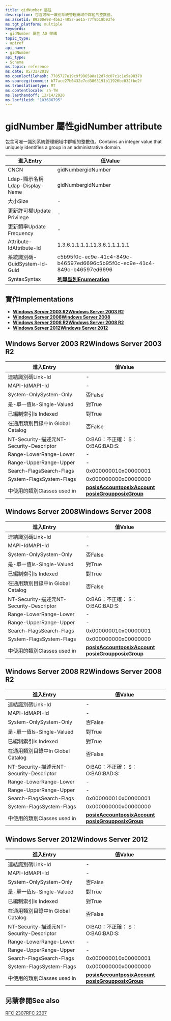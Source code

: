 ```yaml
---
title: gidNumber 屬性
description: 包含可唯一識別系統管理網域中群組的整數值。
ms.assetid: 89200e98-4b63-4057-ae15-77f9b18b93fe
ms.tgt_platform: multiple
keywords:
- gidNumber 屬性 AD 架構
topic_type:
- apiref
api_name:
- gidNumber
api_type:
- Schema
ms.topic: reference
ms.date: 05/31/2018
ms.openlocfilehash: 7705727e19c9f996588a12d7dc07c1c1e5a98370
ms.sourcegitcommit: b77ace27b0432e7cd3863191b11926be032fbe2f
ms.translationtype: MT
ms.contentlocale: zh-TW
ms.lasthandoff: 12/14/2020
ms.locfileid: "103686795"
---
```

# <a name="gidnumber-attribute"></a><span data-ttu-id="78ddb-104">gidNumber 屬性</span><span class="sxs-lookup"><span data-stu-id="78ddb-104">gidNumber attribute</span></span>

<span data-ttu-id="78ddb-105">包含可唯一識別系統管理網域中群組的整數值。</span><span class="sxs-lookup"><span data-stu-id="78ddb-105">Contains an integer value that uniquely identifies a group in an administrative domain.</span></span>



| <span data-ttu-id="78ddb-106">進入</span><span class="sxs-lookup"><span data-stu-id="78ddb-106">Entry</span></span> | <span data-ttu-id="78ddb-107">值</span><span class="sxs-lookup"><span data-stu-id="78ddb-107">Value</span></span> |
|-------------------|--------------------------------------|
| <span data-ttu-id="78ddb-108">CN</span><span class="sxs-lookup"><span data-stu-id="78ddb-108">CN</span></span>                | <span data-ttu-id="78ddb-109">gidNumber</span><span class="sxs-lookup"><span data-stu-id="78ddb-109">gidNumber</span></span>                            |
| <span data-ttu-id="78ddb-110">Ldap-顯示名稱</span><span class="sxs-lookup"><span data-stu-id="78ddb-110">Ldap-Display-Name</span></span> | <span data-ttu-id="78ddb-111">gidNumber</span><span class="sxs-lookup"><span data-stu-id="78ddb-111">gidNumber</span></span>                            |
| <span data-ttu-id="78ddb-112">大小</span><span class="sxs-lookup"><span data-stu-id="78ddb-112">Size</span></span>              | \-                                   |
| <span data-ttu-id="78ddb-113">更新許可權</span><span class="sxs-lookup"><span data-stu-id="78ddb-113">Update Privilege</span></span>  | \-                                   |
| <span data-ttu-id="78ddb-114">更新頻率</span><span class="sxs-lookup"><span data-stu-id="78ddb-114">Update Frequency</span></span>  | \-                                   |
| <span data-ttu-id="78ddb-115">Attribute-Id</span><span class="sxs-lookup"><span data-stu-id="78ddb-115">Attribute-Id</span></span>      | <span data-ttu-id="78ddb-116">1.3.6.1.1.1.1.1</span><span class="sxs-lookup"><span data-stu-id="78ddb-116">1.3.6.1.1.1.1.1</span></span>                      |
| <span data-ttu-id="78ddb-117">系統識別碼-Guid</span><span class="sxs-lookup"><span data-stu-id="78ddb-117">System-Id-Guid</span></span>    | <span data-ttu-id="78ddb-118">c5b95f0c-ec9e-41c4-849c-b46597ed6696</span><span class="sxs-lookup"><span data-stu-id="78ddb-118">c5b95f0c-ec9e-41c4-849c-b46597ed6696</span></span> |
| <span data-ttu-id="78ddb-119">Syntax</span><span class="sxs-lookup"><span data-stu-id="78ddb-119">Syntax</span></span>            | [<span data-ttu-id="78ddb-120">**列舉型別**</span><span class="sxs-lookup"><span data-stu-id="78ddb-120">**Enumeration**</span></span>](s-enumeration.md) |



## <a name="implementations"></a><span data-ttu-id="78ddb-121">實作</span><span class="sxs-lookup"><span data-stu-id="78ddb-121">Implementations</span></span>

-   [<span data-ttu-id="78ddb-122">**Windows Server 2003 R2**</span><span class="sxs-lookup"><span data-stu-id="78ddb-122">**Windows Server 2003 R2**</span></span>](#windows-server-2003-r2)
-   [<span data-ttu-id="78ddb-123">**Windows Server 2008**</span><span class="sxs-lookup"><span data-stu-id="78ddb-123">**Windows Server 2008**</span></span>](#windows-server-2008)
-   [<span data-ttu-id="78ddb-124">**Windows Server 2008 R2**</span><span class="sxs-lookup"><span data-stu-id="78ddb-124">**Windows Server 2008 R2**</span></span>](#windows-server-2008-r2)
-   [<span data-ttu-id="78ddb-125">**Windows Server 2012**</span><span class="sxs-lookup"><span data-stu-id="78ddb-125">**Windows Server 2012**</span></span>](#windows-server-2012)

## <a name="windows-server-2003-r2"></a><span data-ttu-id="78ddb-126">Windows Server 2003 R2</span><span class="sxs-lookup"><span data-stu-id="78ddb-126">Windows Server 2003 R2</span></span>



| <span data-ttu-id="78ddb-127">進入</span><span class="sxs-lookup"><span data-stu-id="78ddb-127">Entry</span></span> | <span data-ttu-id="78ddb-128">值</span><span class="sxs-lookup"><span data-stu-id="78ddb-128">Value</span></span> |
|------------------------|-------------------------------------------------------------------------------------------------|
| <span data-ttu-id="78ddb-129">連結識別碼</span><span class="sxs-lookup"><span data-stu-id="78ddb-129">Link-Id</span></span>                | \-                                                                                              |
| <span data-ttu-id="78ddb-130">MAPI-Id</span><span class="sxs-lookup"><span data-stu-id="78ddb-130">MAPI-Id</span></span>                | \-                                                                                              |
| <span data-ttu-id="78ddb-131">System-Only</span><span class="sxs-lookup"><span data-stu-id="78ddb-131">System-Only</span></span>            | <span data-ttu-id="78ddb-132">否</span><span class="sxs-lookup"><span data-stu-id="78ddb-132">False</span></span>                                                                                           |
| <span data-ttu-id="78ddb-133">是-單一值</span><span class="sxs-lookup"><span data-stu-id="78ddb-133">Is-Single-Valued</span></span>       | <span data-ttu-id="78ddb-134">對</span><span class="sxs-lookup"><span data-stu-id="78ddb-134">True</span></span>                                                                                            |
| <span data-ttu-id="78ddb-135">已編制索引</span><span class="sxs-lookup"><span data-stu-id="78ddb-135">Is Indexed</span></span>             | <span data-ttu-id="78ddb-136">對</span><span class="sxs-lookup"><span data-stu-id="78ddb-136">True</span></span>                                                                                            |
| <span data-ttu-id="78ddb-137">在通用類別目錄中</span><span class="sxs-lookup"><span data-stu-id="78ddb-137">In Global Catalog</span></span>      | <span data-ttu-id="78ddb-138">否</span><span class="sxs-lookup"><span data-stu-id="78ddb-138">False</span></span>                                                                                           |
| <span data-ttu-id="78ddb-139">NT-Security-描述元</span><span class="sxs-lookup"><span data-stu-id="78ddb-139">NT-Security-Descriptor</span></span> | <span data-ttu-id="78ddb-140">O:BAG：不正確： S：</span><span class="sxs-lookup"><span data-stu-id="78ddb-140">O:BAG:BAD:S:</span></span>                                                                                    |
| <span data-ttu-id="78ddb-141">Range-Lower</span><span class="sxs-lookup"><span data-stu-id="78ddb-141">Range-Lower</span></span>            | \-                                                                                              |
| <span data-ttu-id="78ddb-142">Range-Upper</span><span class="sxs-lookup"><span data-stu-id="78ddb-142">Range-Upper</span></span>            | \-                                                                                              |
| <span data-ttu-id="78ddb-143">Search-Flags</span><span class="sxs-lookup"><span data-stu-id="78ddb-143">Search-Flags</span></span>           | <span data-ttu-id="78ddb-144">0x00000001</span><span class="sxs-lookup"><span data-stu-id="78ddb-144">0x00000001</span></span>                                                                                      |
| <span data-ttu-id="78ddb-145">System-Flags</span><span class="sxs-lookup"><span data-stu-id="78ddb-145">System-Flags</span></span>           | <span data-ttu-id="78ddb-146">0x00000000</span><span class="sxs-lookup"><span data-stu-id="78ddb-146">0x00000000</span></span>                                                                                      |
| <span data-ttu-id="78ddb-147">中使用的類別</span><span class="sxs-lookup"><span data-stu-id="78ddb-147">Classes used in</span></span>        | [<span data-ttu-id="78ddb-148">**posixAccount**</span><span class="sxs-lookup"><span data-stu-id="78ddb-148">**posixAccount**</span></span>](c-posixaccount.md)<br/> [<span data-ttu-id="78ddb-149">**posixGroup**</span><span class="sxs-lookup"><span data-stu-id="78ddb-149">**posixGroup**</span></span>](c-posixgroup.md)<br/> |



## <a name="windows-server-2008"></a><span data-ttu-id="78ddb-150">Windows Server 2008</span><span class="sxs-lookup"><span data-stu-id="78ddb-150">Windows Server 2008</span></span>



| <span data-ttu-id="78ddb-151">進入</span><span class="sxs-lookup"><span data-stu-id="78ddb-151">Entry</span></span> | <span data-ttu-id="78ddb-152">值</span><span class="sxs-lookup"><span data-stu-id="78ddb-152">Value</span></span> |
|------------------------|-------------------------------------------------------------------------------------------------|
| <span data-ttu-id="78ddb-153">連結識別碼</span><span class="sxs-lookup"><span data-stu-id="78ddb-153">Link-Id</span></span>                | \-                                                                                              |
| <span data-ttu-id="78ddb-154">MAPI-Id</span><span class="sxs-lookup"><span data-stu-id="78ddb-154">MAPI-Id</span></span>                | \-                                                                                              |
| <span data-ttu-id="78ddb-155">System-Only</span><span class="sxs-lookup"><span data-stu-id="78ddb-155">System-Only</span></span>            | <span data-ttu-id="78ddb-156">否</span><span class="sxs-lookup"><span data-stu-id="78ddb-156">False</span></span>                                                                                           |
| <span data-ttu-id="78ddb-157">是-單一值</span><span class="sxs-lookup"><span data-stu-id="78ddb-157">Is-Single-Valued</span></span>       | <span data-ttu-id="78ddb-158">對</span><span class="sxs-lookup"><span data-stu-id="78ddb-158">True</span></span>                                                                                            |
| <span data-ttu-id="78ddb-159">已編制索引</span><span class="sxs-lookup"><span data-stu-id="78ddb-159">Is Indexed</span></span>             | <span data-ttu-id="78ddb-160">對</span><span class="sxs-lookup"><span data-stu-id="78ddb-160">True</span></span>                                                                                            |
| <span data-ttu-id="78ddb-161">在通用類別目錄中</span><span class="sxs-lookup"><span data-stu-id="78ddb-161">In Global Catalog</span></span>      | <span data-ttu-id="78ddb-162">否</span><span class="sxs-lookup"><span data-stu-id="78ddb-162">False</span></span>                                                                                           |
| <span data-ttu-id="78ddb-163">NT-Security-描述元</span><span class="sxs-lookup"><span data-stu-id="78ddb-163">NT-Security-Descriptor</span></span> | <span data-ttu-id="78ddb-164">O:BAG：不正確： S：</span><span class="sxs-lookup"><span data-stu-id="78ddb-164">O:BAG:BAD:S:</span></span>                                                                                    |
| <span data-ttu-id="78ddb-165">Range-Lower</span><span class="sxs-lookup"><span data-stu-id="78ddb-165">Range-Lower</span></span>            | \-                                                                                              |
| <span data-ttu-id="78ddb-166">Range-Upper</span><span class="sxs-lookup"><span data-stu-id="78ddb-166">Range-Upper</span></span>            | \-                                                                                              |
| <span data-ttu-id="78ddb-167">Search-Flags</span><span class="sxs-lookup"><span data-stu-id="78ddb-167">Search-Flags</span></span>           | <span data-ttu-id="78ddb-168">0x00000001</span><span class="sxs-lookup"><span data-stu-id="78ddb-168">0x00000001</span></span>                                                                                      |
| <span data-ttu-id="78ddb-169">System-Flags</span><span class="sxs-lookup"><span data-stu-id="78ddb-169">System-Flags</span></span>           | <span data-ttu-id="78ddb-170">0x00000000</span><span class="sxs-lookup"><span data-stu-id="78ddb-170">0x00000000</span></span>                                                                                      |
| <span data-ttu-id="78ddb-171">中使用的類別</span><span class="sxs-lookup"><span data-stu-id="78ddb-171">Classes used in</span></span>        | [<span data-ttu-id="78ddb-172">**posixAccount**</span><span class="sxs-lookup"><span data-stu-id="78ddb-172">**posixAccount**</span></span>](c-posixaccount.md)<br/> [<span data-ttu-id="78ddb-173">**posixGroup**</span><span class="sxs-lookup"><span data-stu-id="78ddb-173">**posixGroup**</span></span>](c-posixgroup.md)<br/> |



## <a name="windows-server-2008-r2"></a><span data-ttu-id="78ddb-174">Windows Server 2008 R2</span><span class="sxs-lookup"><span data-stu-id="78ddb-174">Windows Server 2008 R2</span></span>



| <span data-ttu-id="78ddb-175">進入</span><span class="sxs-lookup"><span data-stu-id="78ddb-175">Entry</span></span> | <span data-ttu-id="78ddb-176">值</span><span class="sxs-lookup"><span data-stu-id="78ddb-176">Value</span></span> |
|------------------------|-------------------------------------------------------------------------------------------------|
| <span data-ttu-id="78ddb-177">連結識別碼</span><span class="sxs-lookup"><span data-stu-id="78ddb-177">Link-Id</span></span>                | \-                                                                                              |
| <span data-ttu-id="78ddb-178">MAPI-Id</span><span class="sxs-lookup"><span data-stu-id="78ddb-178">MAPI-Id</span></span>                | \-                                                                                              |
| <span data-ttu-id="78ddb-179">System-Only</span><span class="sxs-lookup"><span data-stu-id="78ddb-179">System-Only</span></span>            | <span data-ttu-id="78ddb-180">否</span><span class="sxs-lookup"><span data-stu-id="78ddb-180">False</span></span>                                                                                           |
| <span data-ttu-id="78ddb-181">是-單一值</span><span class="sxs-lookup"><span data-stu-id="78ddb-181">Is-Single-Valued</span></span>       | <span data-ttu-id="78ddb-182">對</span><span class="sxs-lookup"><span data-stu-id="78ddb-182">True</span></span>                                                                                            |
| <span data-ttu-id="78ddb-183">已編制索引</span><span class="sxs-lookup"><span data-stu-id="78ddb-183">Is Indexed</span></span>             | <span data-ttu-id="78ddb-184">對</span><span class="sxs-lookup"><span data-stu-id="78ddb-184">True</span></span>                                                                                            |
| <span data-ttu-id="78ddb-185">在通用類別目錄中</span><span class="sxs-lookup"><span data-stu-id="78ddb-185">In Global Catalog</span></span>      | <span data-ttu-id="78ddb-186">否</span><span class="sxs-lookup"><span data-stu-id="78ddb-186">False</span></span>                                                                                           |
| <span data-ttu-id="78ddb-187">NT-Security-描述元</span><span class="sxs-lookup"><span data-stu-id="78ddb-187">NT-Security-Descriptor</span></span> | <span data-ttu-id="78ddb-188">O:BAG：不正確： S：</span><span class="sxs-lookup"><span data-stu-id="78ddb-188">O:BAG:BAD:S:</span></span>                                                                                    |
| <span data-ttu-id="78ddb-189">Range-Lower</span><span class="sxs-lookup"><span data-stu-id="78ddb-189">Range-Lower</span></span>            | \-                                                                                              |
| <span data-ttu-id="78ddb-190">Range-Upper</span><span class="sxs-lookup"><span data-stu-id="78ddb-190">Range-Upper</span></span>            | \-                                                                                              |
| <span data-ttu-id="78ddb-191">Search-Flags</span><span class="sxs-lookup"><span data-stu-id="78ddb-191">Search-Flags</span></span>           | <span data-ttu-id="78ddb-192">0x00000001</span><span class="sxs-lookup"><span data-stu-id="78ddb-192">0x00000001</span></span>                                                                                      |
| <span data-ttu-id="78ddb-193">System-Flags</span><span class="sxs-lookup"><span data-stu-id="78ddb-193">System-Flags</span></span>           | <span data-ttu-id="78ddb-194">0x00000000</span><span class="sxs-lookup"><span data-stu-id="78ddb-194">0x00000000</span></span>                                                                                      |
| <span data-ttu-id="78ddb-195">中使用的類別</span><span class="sxs-lookup"><span data-stu-id="78ddb-195">Classes used in</span></span>        | [<span data-ttu-id="78ddb-196">**posixAccount**</span><span class="sxs-lookup"><span data-stu-id="78ddb-196">**posixAccount**</span></span>](c-posixaccount.md)<br/> [<span data-ttu-id="78ddb-197">**posixGroup**</span><span class="sxs-lookup"><span data-stu-id="78ddb-197">**posixGroup**</span></span>](c-posixgroup.md)<br/> |



## <a name="windows-server-2012"></a><span data-ttu-id="78ddb-198">Windows Server 2012</span><span class="sxs-lookup"><span data-stu-id="78ddb-198">Windows Server 2012</span></span>



| <span data-ttu-id="78ddb-199">進入</span><span class="sxs-lookup"><span data-stu-id="78ddb-199">Entry</span></span> | <span data-ttu-id="78ddb-200">值</span><span class="sxs-lookup"><span data-stu-id="78ddb-200">Value</span></span> |
|------------------------|-------------------------------------------------------------------------------------------------|
| <span data-ttu-id="78ddb-201">連結識別碼</span><span class="sxs-lookup"><span data-stu-id="78ddb-201">Link-Id</span></span>                | \-                                                                                              |
| <span data-ttu-id="78ddb-202">MAPI-Id</span><span class="sxs-lookup"><span data-stu-id="78ddb-202">MAPI-Id</span></span>                | \-                                                                                              |
| <span data-ttu-id="78ddb-203">System-Only</span><span class="sxs-lookup"><span data-stu-id="78ddb-203">System-Only</span></span>            | <span data-ttu-id="78ddb-204">否</span><span class="sxs-lookup"><span data-stu-id="78ddb-204">False</span></span>                                                                                           |
| <span data-ttu-id="78ddb-205">是-單一值</span><span class="sxs-lookup"><span data-stu-id="78ddb-205">Is-Single-Valued</span></span>       | <span data-ttu-id="78ddb-206">對</span><span class="sxs-lookup"><span data-stu-id="78ddb-206">True</span></span>                                                                                            |
| <span data-ttu-id="78ddb-207">已編制索引</span><span class="sxs-lookup"><span data-stu-id="78ddb-207">Is Indexed</span></span>             | <span data-ttu-id="78ddb-208">對</span><span class="sxs-lookup"><span data-stu-id="78ddb-208">True</span></span>                                                                                            |
| <span data-ttu-id="78ddb-209">在通用類別目錄中</span><span class="sxs-lookup"><span data-stu-id="78ddb-209">In Global Catalog</span></span>      | <span data-ttu-id="78ddb-210">否</span><span class="sxs-lookup"><span data-stu-id="78ddb-210">False</span></span>                                                                                           |
| <span data-ttu-id="78ddb-211">NT-Security-描述元</span><span class="sxs-lookup"><span data-stu-id="78ddb-211">NT-Security-Descriptor</span></span> | <span data-ttu-id="78ddb-212">O:BAG：不正確： S：</span><span class="sxs-lookup"><span data-stu-id="78ddb-212">O:BAG:BAD:S:</span></span>                                                                                    |
| <span data-ttu-id="78ddb-213">Range-Lower</span><span class="sxs-lookup"><span data-stu-id="78ddb-213">Range-Lower</span></span>            | \-                                                                                              |
| <span data-ttu-id="78ddb-214">Range-Upper</span><span class="sxs-lookup"><span data-stu-id="78ddb-214">Range-Upper</span></span>            | \-                                                                                              |
| <span data-ttu-id="78ddb-215">Search-Flags</span><span class="sxs-lookup"><span data-stu-id="78ddb-215">Search-Flags</span></span>           | <span data-ttu-id="78ddb-216">0x00000001</span><span class="sxs-lookup"><span data-stu-id="78ddb-216">0x00000001</span></span>                                                                                      |
| <span data-ttu-id="78ddb-217">System-Flags</span><span class="sxs-lookup"><span data-stu-id="78ddb-217">System-Flags</span></span>           | <span data-ttu-id="78ddb-218">0x00000000</span><span class="sxs-lookup"><span data-stu-id="78ddb-218">0x00000000</span></span>                                                                                      |
| <span data-ttu-id="78ddb-219">中使用的類別</span><span class="sxs-lookup"><span data-stu-id="78ddb-219">Classes used in</span></span>        | [<span data-ttu-id="78ddb-220">**posixAccount**</span><span class="sxs-lookup"><span data-stu-id="78ddb-220">**posixAccount**</span></span>](c-posixaccount.md)<br/> [<span data-ttu-id="78ddb-221">**posixGroup**</span><span class="sxs-lookup"><span data-stu-id="78ddb-221">**posixGroup**</span></span>](c-posixgroup.md)<br/> |



## <a name="see-also"></a><span data-ttu-id="78ddb-222">另請參閱</span><span class="sxs-lookup"><span data-stu-id="78ddb-222">See also</span></span>

<dl> <dt>

[<span data-ttu-id="78ddb-223">RFC 2307</span><span class="sxs-lookup"><span data-stu-id="78ddb-223">RFC 2307</span></span>](https://www.ietf.org/rfc/rfc2307.txt)
</dt> </dl>

 

 





